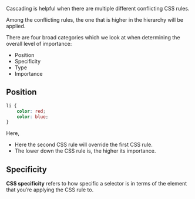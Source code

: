 Cascading is helpful when there are multiple different conflicting CSS rules.

Among the conflicting rules, the one that is higher in the hierarchy will be applied.

There are four broad categories which we look at when determining the overall level of importance:
- Position
- Specificity
- Type
- Importance

## Position

```css
li {
	color: red;
	color: blue;
}
```

Here,
- Here the second CSS rule will override the first CSS rule.
- The lower down the CSS rule is, the higher its importance.

## Specificity

**CSS specificity** refers to how specific a selector is in terms of the element that you’re applying the CSS rule to.
